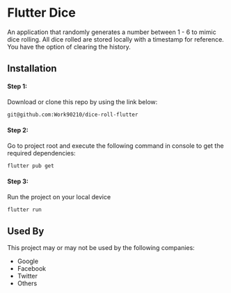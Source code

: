 
# Flutter Dice

An application that randomly generates a number between 1 - 6 to mimic dice rolling. All dice rolled are stored locally with a timestamp for reference.
You have the option of clearing the history.


## Installation

#### Step 1:
Download or clone this repo by using the link below:
```bash
git@github.com:Work90210/dice-roll-flutter
```
#### Step 2:
Go to project root and execute the following command in console to get the required dependencies:
```bash
flutter pub get 
```
#### Step 3:
Run the project on your local device
```bash
flutter run
```
## Used By

This project may or may not be used by the following companies:

- Google
- Facebook
- Twitter
- Others

